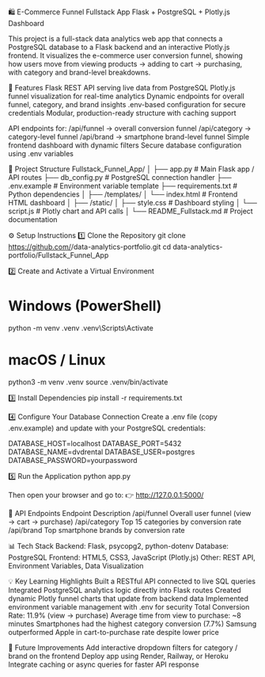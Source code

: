 🛍️ E-Commerce Funnel Fullstack App
Flask + PostgreSQL + Plotly.js Dashboard

This project is a full-stack data analytics web app that connects a PostgreSQL database to a Flask backend and an interactive Plotly.js frontend.
It visualizes the e-commerce user conversion funnel, showing how users move from viewing products → adding to cart → purchasing, with category and brand-level breakdowns.

🚀 Features
Flask REST API serving live data from PostgreSQL
Plotly.js funnel visualization for real-time analytics
Dynamic endpoints for overall funnel, category, and brand insights
.env-based configuration for secure credentials
Modular, production-ready structure with caching support

API endpoints for:
/api/funnel → overall conversion funnel
/api/category → category-level funnel
/api/brand → smartphone brand-level funnel
Simple frontend dashboard with dynamic filters
Secure database configuration using .env variables

🧩 Project Structure
Fullstack_Funnel_App/
│
├── app.py        # Main Flask app / API routes
├── db_config.py  # PostgreSQL connection handler
├── .env.example  # Environment variable template
├── requirements.txt # Python dependencies
│
├── /templates/
│   └── index.html  # Frontend HTML dashboard
│
├── /static/
│   ├── style.css   # Dashboard styling
│   └── script.js   # Plotly chart and API calls
│
└── README_Fullstack.md   # Project documentation


⚙️ Setup Instructions
1️⃣ Clone the Repository
git clone https://github.com/<yourusername>/data-analytics-portfolio.git
cd data-analytics-portfolio/Fullstack_Funnel_App

2️⃣ Create and Activate a Virtual Environment
# Windows (PowerShell)
python -m venv .venv
.venv\Scripts\Activate

# macOS / Linux
python3 -m venv .venv
source .venv/bin/activate

3️⃣ Install Dependencies
pip install -r requirements.txt

4️⃣ Configure Your Database Connection
Create a .env file (copy .env.example) and update with your PostgreSQL credentials:

DATABASE_HOST=localhost
DATABASE_PORT=5432
DATABASE_NAME=dvdrental
DATABASE_USER=postgres
DATABASE_PASSWORD=yourpassword

5️⃣ Run the Application
python app.py


Then open your browser and go to:
👉 http://127.0.0.1:5000/

🧠 API Endpoints
Endpoint	Description
/api/funnel	Overall user funnel (view → cart → purchase)
/api/category	Top 15 categories by conversion rate
/api/brand	Top smartphone brands by conversion rate

📊 Tech Stack
Backend: Flask, psycopg2, python-dotenv
Database: PostgreSQL
Frontend: HTML5, CSS3, JavaScript (Plotly.js)
Other: REST API, Environment Variables, Data Visualization

💡 Key Learning Highlights
Built a RESTful API connected to live SQL queries
Integrated PostgreSQL analytics logic directly into Flask routes
Created dynamic Plotly funnel charts that update from backend data
Implemented environment variable management with .env for security
Total Conversion Rate: 11.9% (view → purchase)
Average time from view to purchase: ~8 minutes
Smartphones had the highest category conversion (7.7%)
Samsung outperformed Apple in cart-to-purchase rate despite lower price

🧱 Future Improvements
Add interactive dropdown filters for category / brand on the frontend
Deploy app using Render, Railway, or Heroku
Integrate caching or async queries for faster API response

